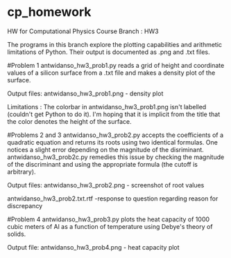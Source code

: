 # cp_homework
HW for Computational Physics Course 
Branch : HW3 

The programs in this branch explore the plotting capabilities and arithmetic limitations of Python. Their output is documented as .png and .txt files. 

#Problem 1 
antwidanso_hw3_prob1.py reads a grid of height and coordinate values of a silicon surface from a .txt file and makes a density plot of the surface. 

Output files: 
antwidanso_hw3_prob1.png - density plot 

Limitations :
The colorbar in antwidanso_hw3_prob1.png isn't labelled (couldn't get Python to do it). I'm hoping that it is implicit from the title that the color denotes the height of the surface. 

#Problems 2 and 3
antwidanso_hw3_prob2.py accepts the coefficients of a quadratic equation and returns its roots using two identical formulas. One notices a slight error depending on the magnitude of the disriminant. antwidanso_hw3_prob2c.py remedies this issue by checking the magnitude of the discriminant and using the appropriate formula (the cutoff is arbitrary). 

Output files:
antwidanso_hw3_prob2.png - screenshot of root values 

antwidanso_hw3_prob2.txt.rtf -response to question regarding reason for discrepancy

#Problem 4
antwidanso_hw3_prob3.py plots the heat capacity of 1000 cubic meters of Al as a function of temperature using Debye's theory of solids. 

Output file: 
antwidanso_hw3_prob4.png - heat capacity plot 
